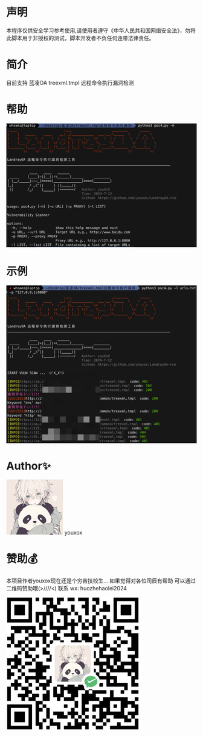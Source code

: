 # 声明
  本程序仅供安全学习参考使用,请使用者遵守《中华人民共和国网络安全法》，勿将此脚本用于非授权的测试，脚本开发者不负任何连带法律责任。

# 简介
  目前支持 蓝凌OA treexml.tmpl 远程命令执行漏洞检测

# 帮助
![help.png](help.png)

# 示例
![p.png](p.png)

# Author✨
<img src="pic2.jpg" width="150px;">
  youxox

# 赞助💰
本项目作者youxox现在还是个穷苦技校生...
如果觉得对各位司辰有帮助 可以通过二维码赞助哦(>////<)
联系 wx: huozhehaolei2024

<img src=zanzhu.jpg>
